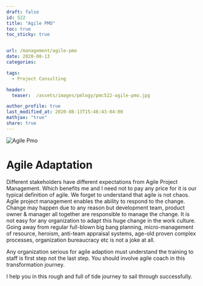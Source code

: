 ```yaml
---
draft: false
id: 522    
title: "Agile PMO"
toc: true
toc_sticky: true


url: /management/agile-pmo
date: 2020-08-13
categories:

tags: 
  - Project Consulting

header:
  teaser:  /assets/images/pmlogy/pmc522-agile-pmo.jpg 

author_profile: true
last_modified_at: 2020-08-13T15:46:43-04:00
mathjax: "true"
share: true
---
```


![Agile Pmo](/assets/images/pmlogy/pmc522-agile-pmo.jpg)


# Agile Adaptation

Different stakeholders have different expectations from Agile Project Management. Which benefits me and I need not to pay any price for it is our typical definition of agile. We forget to understand that agile is not chaos. Agile project management enables the ability to respond to the change. Change may happen due to any reason but development team, product owner & manager all together are responsible to manage the change. It is not easy for any organization to adapt this huge change in the work culture. Going away from regular full-blown big bang planning, micro-management of resource, heroism, anti-team appraisal systems, age-old proven complex processes, organization bureaucracy etc is not a joke at all.

Any organization serious for agile adaption must understand the training to staff is first step not the last step. You should involve agile coach in this transformation journey.

I help you in this rough and full of tide journey to sail through successfully.